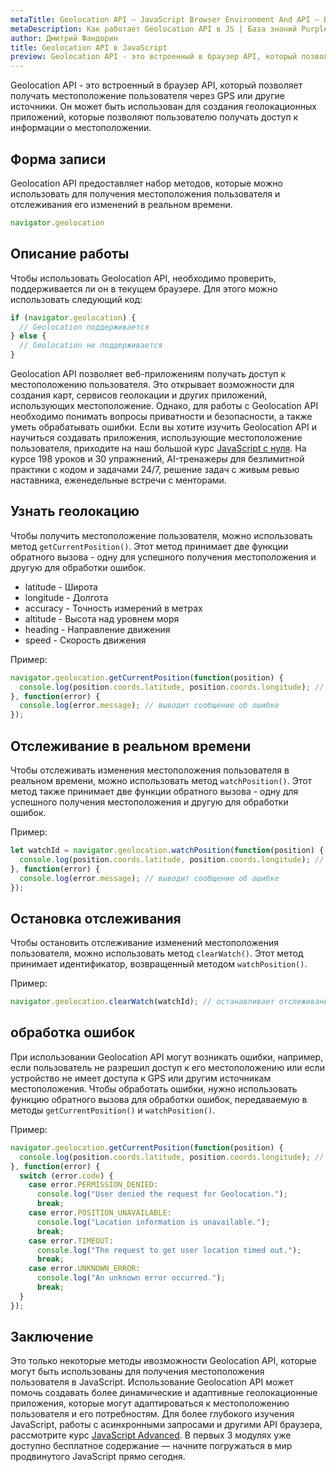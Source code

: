 ```yaml
---
metaTitle: Geolocation API – JavaScript Browser Environment And API – Браузерное окружение и API в JS
metaDescription: Как работает Geolocation API в JS | База знаний PurpleSchool
author: Дмитрий Фандорин
title: Geolocation API в JavaScript
preview: Geolocation API - это встроенный в браузер API, который позволяет получать местоположение пользователя через GPS или другие источники...
---
```


Geolocation API - это встроенный в браузер API, который позволяет получать местоположение пользователя через GPS или другие источники. Он может быть использован для создания геолокационных приложений, которые позволяют пользователю получать доступ к информации о местоположении.

## Форма записи
Geolocation API предоставляет набор методов, которые можно использовать для получения местоположения пользователя и отслеживания его изменений в реальном времени.

```javascript
navigator.geolocation
```

## Описание работы
Чтобы использовать Geolocation API, необходимо проверить, поддерживается ли он в текущем браузере. Для этого можно использовать следующий код:

```javascript
if (navigator.geolocation) {
  // Geolocation поддерживается
} else {
  // Geolocation не поддерживается
}
```

Geolocation API позволяет веб-приложениям получать доступ к местоположению пользователя. Это открывает возможности для создания карт, сервисов геолокации и других приложений, использующих местоположение. Однако, для работы с Geolocation API необходимо понимать вопросы приватности и безопасности, а также уметь обрабатывать ошибки. Если вы хотите изучить Geolocation API и научиться создавать приложения, использующие местоположение пользователя, приходите на наш большой курс [JavaScript с нуля](https://purpleschool.ru/course/javascript-basics?utm_source=knowledgebase&utm_medium=text&utm_campaign=geolocation-api-v-javascript). На курсе 198 уроков и 30 упражнений, AI-тренажеры для безлимитной практики с кодом и задачами 24/7, решение задач с живым ревью наставника, еженедельные встречи с менторами.

## Узнать геолокацию
Чтобы получить местоположение пользователя, можно использовать метод `getCurrentPosition()`. Этот метод принимает две функции обратного вызова - одну для успешного получения местоположения и другую для обработки ошибок.

- latitude - Широта
- longitude - Долгота
- accuracy - Точность измерений в метрах
- altitude - Высота над уровнем моря
- heading - Направление движения
- speed - Скорость движения

Пример:

```javascript
navigator.geolocation.getCurrentPosition(function(position) {
  console.log(position.coords.latitude, position.coords.longitude); // выводит координаты местоположения пользователя
}, function(error) {
  console.log(error.message); // выводит сообщение об ошибке
});
```

## Отслеживание в реальном времени
Чтобы отслеживать изменения местоположения пользователя в реальном времени, можно использовать метод `watchPosition()`. Этот метод также принимает две функции обратного вызова - одну для успешного получения местоположения и другую для обработки ошибок.

Пример:

```javascript
let watchId = navigator.geolocation.watchPosition(function(position) {
  console.log(position.coords.latitude, position.coords.longitude); // выводит координаты местоположения пользователя
}, function(error) {
  console.log(error.message); // выводит сообщение об ошибке
});
```

## Остановка отслеживания
Чтобы остановить отслеживание изменений местоположения пользователя, можно использовать метод `clearWatch()`. Этот метод принимает идентификатор, возвращенный методом `watchPosition()`.

Пример:

```javascript
navigator.geolocation.clearWatch(watchId); // останавливает отслеживание изменений местоположения пользователя
```

## обработка ошибок
При использовании Geolocation API могут возникать ошибки, например, если пользователь не разрешил доступ к его местоположению или если устройство не имеет доступа к GPS или другим источникам местоположения. Чтобы обработать ошибки, нужно использовать функцию обратного вызова для обработки ошибок, передаваемую в методы `getCurrentPosition()` и `watchPosition()`.

Пример:

```javascript
navigator.geolocation.getCurrentPosition(function(position) {
  console.log(position.coords.latitude, position.coords.longitude); // выводит координаты местоположения пользователя
}, function(error) {
  switch (error.code) {
    case error.PERMISSION_DENIED:
      console.log("User denied the request for Geolocation.");
      break;
    case error.POSITION_UNAVAILABLE:
      console.log("Location information is unavailable.");
      break;
    case error.TIMEOUT:
      console.log("The request to get user location timed out.");
      break;
    case error.UNKNOWN_ERROR:
      console.log("An unknown error occurred.");
      break;
  }
});
```


## Заключение
Это только некоторые методы ивозможности Geolocation API, которые могут быть использованы для получения местоположения пользователя в JavaScript. Использование Geolocation API может помочь создавать более динамические и адаптивные геолокационные приложения, которые могут адаптироваться к местоположению пользователя и его потребностям. Для более глубокого изучения JavaScript, работы с асинхронными запросами и другими API браузера, рассмотрите курс [JavaScript Advanced](https://purpleschool.ru/course/javascript-advanced?utm_source=knowledgebase&utm_medium=text&utm_campaign=geolocation-api-v-javascript). В первых 3 модулях уже доступно бесплатное содержание — начните погружаться в мир продвинутого JavaScript прямо сегодня.

